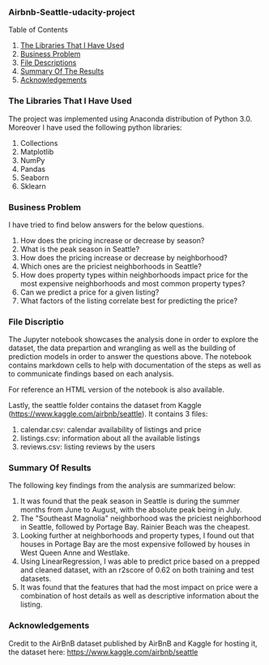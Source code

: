 ### Airbnb-Seattle-udacity-project
Table of Contents
1. [The Libraries That I Have Used](https://github.com/AdityarNarayan/Airbnb-Seattle-udacity-project/blob/master/README.md#the-libraries-that-i-have-used)
2. [Business Problem](https://github.com/AdityarNarayan/Airbnb-Seattle-udacity-project/blob/master/README.md#business-problem)
3. [File Descriptions](https://github.com/AdityarNarayan/Airbnb-Seattle-udacity-project/blob/master/README.md#file-discriptio)
4. [Summary Of The Results](https://github.com/AdityarNarayan/Airbnb-Seattle-udacity-project/blob/master/README.md#summary-of-results)
5. [Acknowledgements](https://github.com/AdityarNarayan/Airbnb-Seattle-udacity-project/blob/master/README.md#acknowledgements)

### The Libraries That I Have Used
The project was implemented using Anaconda distribution of Python 3.0. Moreover I have used the following python libraries:

1. Collections
2. Matplotlib
3. NumPy
4. Pandas
5. Seaborn
6. Sklearn

### Business Problem

I have tried to find below answers for the below questions.

1. How does the pricing increase or decrease by season?
2. What is the peak season in Seattle?
3. How does the pricing increase or decrease by neighborhood?
4. Which ones are the priciest neighborhoods in Seattle?
5. How does property types within neighborhoods impact price for the most expensive neighborhoods and most common property types?
6. Can we predict a price for a given listing?
7. What factors of the listing correlate best for predicting the price?

### File Discriptio
The Jupyter notebook showcases the analysis done in order to explore the dataset, the data prepartion and wrangling as well as the building of prediction models in order to answer the questions above. The notebook contains markdown cells to help with documentation of the steps as well as to communicate findings based on each analysis.

For reference an HTML version of the notebook is also available.

Lastly, the seattle folder contains the dataset from Kaggle (https://www.kaggle.com/airbnb/seattle). It contains 3 files:

1. calendar.csv: calendar availability of listings and price
2. listings.csv: information about all the available listings
3. reviews.csv: listing reviews by the users

### Summary Of Results
The following key findings from the analysis are summarized below:

1. It was found that the peak season in Seattle is during the summer months from June to August, with the absolute peak being in July.
2. The "Southeast Magnolia" neighborhood was the priciest neighborhood in Seattle, followed by Portage Bay. Rainier Beach was the cheapest.
3. Looking further at neighborhoods and property types, I found out that houses in Portage Bay are the most expensive followed by houses in West Queen Anne and Westlake.
4. Using LinearRegression, I was able to predict price based on a prepped and cleaned dataset, with an r2score of 0.62 on both training and test datasets.
5. It was found that the features that had the most impact on price were a combination of host details as well as descriptive information about the listing.

### Acknowledgements
Credit to the AirBnB dataset published by AirBnB and Kaggle for hosting it, the dataset here: https://www.kaggle.com/airbnb/seattle

